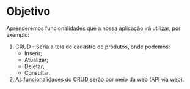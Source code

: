# Objetivo

Aprenderemos funcionalidades que a nossa aplicação irá utilizar, por exemplo:

1. CRUD - Seria a tela de cadastro de produtos, onde podemos:
   * Inserir;
   * Atualizar;
   * Deletar;
   * Consultar.
2. As funcionalidades do CRUD serão por meio da web (API via web).
